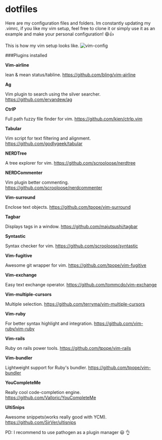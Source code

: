 dotfiles
========

Here are my configuration files and folders. Im constantly updating my .vimrc, if you like my vim setup, feel free to clone it or simply use it as an example and make your personal configuration! :smile::+1:

This is how my vim setup looks like.
![vim-config](https://github.com/kriox26/dotfiles/blob/master/vim-config.png)

###Plugins installed

**Vim-airline**

lean & mean status/tabline. https://github.com/bling/vim-airline

**Ag**

Vim plugin to search using the silver searcher. https://github.com/ervandew/ag

**CtrlP**

Full path fuzzy file finder for vim. https://github.com/kien/ctrlp.vim

**Tabular**

Vim script for text filtering and alignment. https://github.com/godlygeek/tabular

**NERDTree**

A tree explorer for vim. https://github.com/scrooloose/nerdtree

**NERDCommenter**

Vim plugin better commenting. https://github.com/scrooloose/nerdcommenter

**Vim-surround**

Enclose text objects. https://github.com/tpope/vim-surround

**Tagbar**

Displays tags in a window. https://github.com/majutsushi/tagbar

**Syntastic**

Syntax checker for vim. https://github.com/scrooloose/syntastic

**Vim-fugitive**

Awesome git wrapper for vim. https://github.com/tpope/vim-fugitive

**Vim-exchange**

Easy text exchange operator. https://github.com/tommcdo/vim-exchange

**Vim-multiple-cursors**

Multiple selection. https://github.com/terryma/vim-multiple-cursors

**Vim-ruby**

For better syntax highlight and integration. https://github.com/vim-ruby/vim-ruby

**Vim-rails**

Ruby on rails power tools. https://github.com/tpope/vim-rails

**Vim-bundler**

Lightweight support for Ruby's bundler. https://github.com/tpope/vim-bundler

**YouCompleteMe**

Really cool code-completion engine. https://github.com/Valloric/YouCompleteMe

**UltiSnips**

Awesome snippets(works really good with YCM). https://github.com/SirVer/ultisnips


PD: I recommend to use pathogen as a plugin manager :smiley: :ok_hand:
